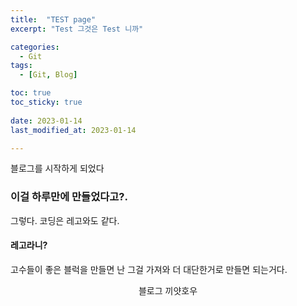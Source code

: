 ```yaml
---
title:  "TEST page" 
excerpt: "Test 그것은 Test 니까"

categories:
  - Git
tags:
  - [Git, Blog]

toc: true
toc_sticky: true
 
date: 2023-01-14
last_modified_at: 2023-01-14

---
```


블로그를 시작하게 되었다

### 이걸 하루만에 만들었다고?.

그렇다. 코딩은 레고와도 같다.

#### 레고라니?

고수들이 좋은 블럭을 만들면 난 그걸 가져와 더 대단한거로 만들면 되는거다.

<center> 블로그 끼얏호우  </center>

